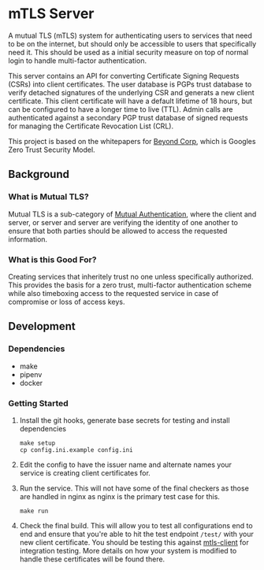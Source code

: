 # mTLS Server #

A mutual TLS (mTLS) system for authenticating users to services that need to be on the internet, but should only be
accessible to users that specifically need it. This should be used as a initial security measure on top of normal login
to handle multi-factor authentication.

This server contains an API for converting Certificate Signing Requests (CSRs) into client certificates. The user
database is PGPs trust database to verify detached signatures of the underlying CSR and generats a new client
certificate. This client certificate will have a default lifetime of 18 hours, but can be configured to have a longer
time to live (TTL). Admin calls are authenticated against a secondary PGP trust database of signed requests for managing
the Certificate Revocation List (CRL).

This project is based on the whitepapers for [Beyond Corp](https://www.beyondcorp.com/), which is Googles Zero Trust
Security Model.

## Background ##

### What is Mutual TLS? ###

Mutual TLS is a sub-category of [Mutual Authentication](https://en.wikipedia.org/wiki/Mutual_authentication), where the
client and server, or server and server are verifying the identity of one another to ensure that both parties should be
allowed to access the requested information.

### What is this Good For? ###

Creating services that inheritely trust no one unless specifically authorized.  This provides the basis for a zero
trust, multi-factor authentication scheme while also timeboxing access to the requested service in case of compromise or
loss of access keys.

## Development ##

### Dependencies ###

* make
* pipenv
* docker

### Getting Started ###

1. Install the git hooks, generate base secrets for testing and install dependencies

    ```shell
    make setup
    cp config.ini.example config.ini
    ```

2. Edit the config to have the issuer name and alternate names your service is creating client certificates for.

3. Run the service. This will not have some of the final checkers as those are handled in nginx as nginx is the primary
   test case for this.

    ```shell
    make run
    ```

4. Check the final build. This will allow you to test all configurations end to end and ensure that you're able to hit
   the test endpoint `/test/` with your new client certificate. You should be testing this against
   [mtls-client](https://github.com/drGrove/mtls-client) for integration testing. More details on how your system is
   modified to handle these certificates will be found there.
